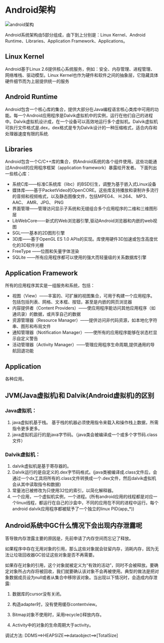 # Android架构

![android架构](https://images0.cnblogs.com/blog/25064/201411/261107127775418.jpg)

Android系统架构由5部分组成，由下到上分别是：Linux Kernel、Android Runtime、Libraries、Application Framework、Applications。

## Linux Kernel
Android基于Linux 2.6提供核心系统服务，例如：安全、内存管理、进程管理、网络堆栈、驱动模型。Linux Kernel也作为硬件和软件之间的抽象层，它隐藏具体硬件细节而为上层提供统一的服务

## Android Runtime
Android包含一个核心库的集合，提供大部分在Java编程语言核心类库中可用的功能。每一个Android应用程序是Dalvik虚拟机中的实例，运行在他们自己的进程中。Dalvik虚拟机设计成，在一个设备可以高效地运行多个虚拟机。Dalvik虚拟机可执行文件格式是.dex，dex格式是专为Dalvik设计的一种压缩格式，适合内存和处理器速度有限的系统.

## Libraries
Android包含一个C/C++库的集合，供Android系统的各个组件使用。这些功能通过Android的应用程序框架（application framework）暴露给开发者。
下面列出一些核心库：
- 系统C库——标准C系统库（libc）的BSD衍生，调整为基于嵌入式Linux设备
- 媒体库——基于PacketVideo的OpenCORE。这些库支持播放和录制许多流行的音频和视频格式，以及静态图像文件，包括MPEG4、 H.264、 MP3、 AAC、 AMR、JPG、 PNG
- 界面管理——管理访问显示子系统和无缝组合多个应用程序的二维和三维图形层
- LibWebCore——新式的Web浏览器引擎,驱动Android浏览器和内嵌的web视图
- SGL——基本的2D图形引擎
- 3D库——基于OpenGL ES 1.0 APIs的实现。库使用硬件3D加速或包含高度优化的3D软件光栅
- FreeType ——位图和矢量字体渲染
- SQLite ——所有应用程序都可以使用的强大而轻量级的关系数据库引擎

## Application Framework
所有的应用程序其实是一组服务和系统，包括：
- 视图（View）——丰富的、可扩展的视图集合，可用于构建一个应用程序。包括包括列表、网格、文本框、按钮，甚至是内嵌的网页浏览器
- 内容提供者（Content Providers）——使应用程序能访问其他应用程序（如通讯录）的数据，或共享自己的数据
- 资源管理器（Resource Manager）——提供访问非代码资源，如本地化字符串、图形和布局文件
- 通知管理器（Notification Manager）——使所有的应用程序能够在状态栏显示自定义警告
- 活动管理器（Activity Manager）——管理应用程序生命周期,提供通用的导航回退功能

## Application
各种应用。

## JVM(Java虚拟机)和 Dalvik(Android虚拟机)的区别

### Java虚拟机：
1. java虚拟机基于栈。 基于栈的机器必须使用指令来载入和操作栈上数据，所需指令更多更多。
2. java虚拟机运行的是java字节码。（java类会被编译成一个或多个字节码.class文件）

### Dalvik虚拟机：
1. dalvik虚拟机是基于寄存器的。
2. Dalvik运行的是自定义的.dex字节码格式。(java类被编译成.class文件后，会通过一个dx工具将所有的.class文件转换成一个.dex文件，然后dalvik虚拟机会从其中读取指令和数据)
3. 常量池已被修改为只使用32位的索引，以简化解释器。
4. 一个应用，一个虚拟机实例，一个进程。(所有android应用的线程都是对应一个linux线程，都运行在自己的沙盒中，不同的应用在不同的进程中运行。每个android dalvik应用程序都被赋予了一个独立的linux PID(app_*))

## Android系统中GC什么情况下会出现内存泄露呢

答导致内存泄露主要的原因是，先前申请了内存空间而忘记了释放。

如果程序中存在无用对象的引用，那么这些对象就会驻留内存，消耗内存，因为无法让垃圾回收器GC验证这些对象是否不再需要。

如果存在对象的引用，这个对象就被定义为“有效的活动”，同时不会被释放。要确定对象所占内存将被回收，我们就要确认该对象不会再被使用。典型的做法是把对象数据成员设为null或者从集合中移除该对象。当出现以下情况时，会造成内存泄露:

1. 数据库的cursor没有关闭。

2. 构造adapter时，没有使用缓存contentview。

3. Bitmap对象不使用时，采用recycle()释放内存。

4. Activity中的对象的生命周期大于activity。

调试方法: DDMS==>HEAPSIZE==>dataobject==>[TotalSize]
